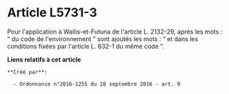 # Article L5731-3

Pour l'application à Wallis-et-Futuna de l'article L. 2132-29, après les mots : “ du code de l'environnement ” sont ajoutés
les mots : “ et dans les conditions fixées par l'article L. 632-1 du même code ”.

**Liens relatifs à cet article**

	**Créé par**:

	  - Ordonnance n°2016-1255 du 28 septembre 2016 - art. 9
